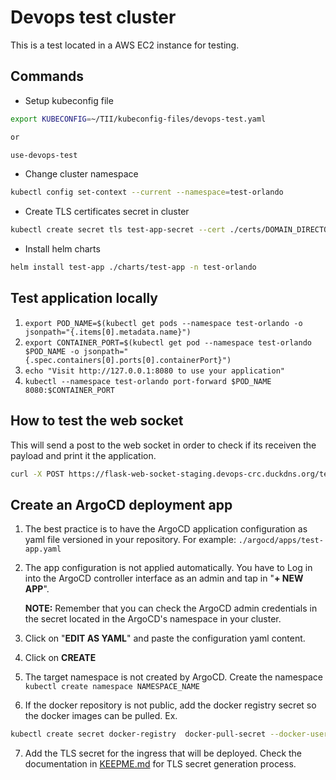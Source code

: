 # Devops test cluster

This is a test located in a AWS EC2 instance for testing.

## Commands

- Setup kubeconfig file

```bash
export KUBECONFIG=~/TII/kubeconfig-files/devops-test.yaml

or

use-devops-test
```

- Change cluster namespace

```bash
kubectl config set-context --current --namespace=test-orlando
```

- Create TLS certificates secret in cluster

```bash
kubectl create secret tls test-app-secret --cert ./certs/DOMAIN_DIRECTORY/fullchain.pem --key ./certs/DOMAIN_DIRECTORYprivkey.pem -n test-orlando
```

- Install helm charts

```bash
helm install test-app ./charts/test-app -n test-orlando
```

## Test application locally

1. `export POD_NAME=$(kubectl get pods --namespace test-orlando -o jsonpath="{.items[0].metadata.name}")`
2. `export CONTAINER_PORT=$(kubectl get pod --namespace test-orlando $POD_NAME -o jsonpath="{.spec.containers[0].ports[0].containerPort}")`
3. `echo "Visit http://127.0.0.1:8080 to use your application"`
4. `kubectl --namespace test-orlando port-forward $POD_NAME 8080:$CONTAINER_PORT`

## How to test the web socket

This will send a post to the web socket in order to check if its receiven the payload
and print it the application.

```bash
curl -X POST https://flask-web-socket-staging.devops-crc.duckdns.org/test-argocd -d '{"key":"value"}' -H "Content-Type: application/json"
```

## Create an ArgoCD deployment app

1. The best practice is to have the ArgoCD application configuration as yaml file versioned in your repository.
   For example: `./argocd/apps/test-app.yaml`
2. The app configuration is not applied automatically. You have to Log in into the ArgoCD controller interface as an admin
   and tap in "**+ NEW APP**".

   **NOTE:** Remember that you can check the ArgoCD admin credentials in the secret located in the ArgoCD's namespace in your cluster.

3. Click on "**EDIT AS YAML**" and paste the configuration yaml content.
4. Click on **CREATE**
5. The target namespace is not created by ArgoCD. Create the namespace `kubectl create namespace NAMESPACE_NAME`
6. If the docker repository is not public, add the docker registry secret so the docker images can be pulled. Ex.

```bash
kubectl create secret docker-registry  docker-pull-secret --docker-username=USERNAME --docker-password=DOCKER_PASSWORD --docker-server=https://index.docker.io/v1/ -n NAMESPACE_NAME
```

7. Add the TLS secret for the ingress that will be deployed. Check the documentation in [KEEPME.md](./certs/KEEPME.md) for TLS secret generation process.

